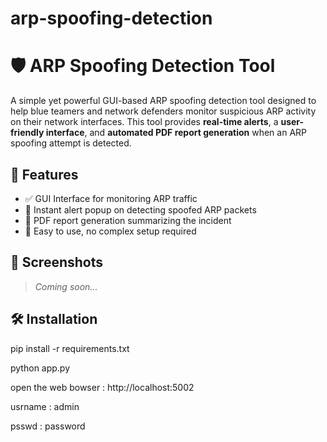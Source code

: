 # arp-spoofing-detection

# 🛡️ ARP Spoofing Detection Tool

A simple yet powerful GUI-based ARP spoofing detection tool designed to help blue teamers and network defenders monitor suspicious ARP activity on their network interfaces. This tool provides **real-time alerts**, a **user-friendly interface**, and **automated PDF report generation** when an ARP spoofing attempt is detected.

## 🚀 Features

- ✅ GUI Interface for monitoring ARP traffic  
- 🚨 Instant alert popup on detecting spoofed ARP packets  
- 📝 PDF report generation summarizing the incident  
- 🧠 Easy to use, no complex setup required

## 📸 Screenshots

> _Coming soon..._

## 🛠️ Installation

pip install -r requirements.txt


python app.py

open the web bowser : http://localhost:5002


usrname : admin


psswd : password
